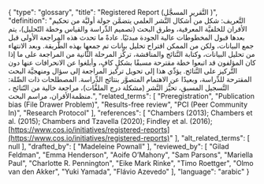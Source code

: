 {
    "type": "glossary",
    "title": "Registered Report (التَّقرير المسجَّل )",
    "definition": "التَّعريف: شكل من أشكال النَّشر العلمي يتضمَّن جولة أوليَّة من تحكيم الأقران للخلفيَّة المعرفية، وطرق البحث (تصميم الدِّراسة والقياس وخطة التّحليل)، يتم بعدها قبول المخطوطات عالية الجودة مبدئيًا. عادةً ما تحدث هذه المراجعة الأولى قبل جمع البيانات، ولكن من الممكن اقتراح تحليل بيانات تم جمعها بهذه الطَّريقة. وبعد الانتهاء من تحليل البيانات، وكتابة النَّتائج والمناقشة، تركِّز المرحلة الثَّانية من المراجعة على ما إذا كان المؤلفون قد اتبعوا خطة مقترحة مسبقًا بشكلٍ كافٍ، وأبلغوا عن الانحرافات عنها دون التَّركيز على النَّتائج.  يؤدِّي هذا إلى تحويل تركيز المراجعة إلى سؤال ومنهجيَّة البحث المقترحة للدِّراسة، وبعيدًا عن الاهتمام المتصوَّر بنتائج الدِّراسة.  المصطلحات ذات الصِّلة: التَّسجيل المسبق، تحيُّز النَّشر (مشكلة درج الملفَّات)، مراجعة خالية من النّتائج ، منظمةالأقران، مراسم البحث.",
    "related_terms": [
        "Preregistration",
        "Publication bias (File Drawer Problem)",
        "Results-free review",
        "PCI (Peer Community In)",
        "Research Protocol"
    ],
    "references": [
        "Chambers (2013); Chambers et al. (2015); Chambers and Tzavella (2020); Findley et al. (2016); [https://www.cos.io/initiatives/registered-reports](https://www.cos.io/initiatives/registered-reports)"
    ],
    "alt_related_terms": [
        null
    ],
    "drafted_by": [
        "Madeleine Pownall"
    ],
    "reviewed_by": [
        "Gilad Feldman",
        "Emma Henderson",
        "Aoife O’Mahony",
        "Sam Parsons",
        "Mariella Paul",
        "Charlotte R. Pennington",
        "Eike Mark Rinke",
        "Timo Roettger",
        "Olmo van den Akker",
        "Yuki Yamada",
        "Flávio Azevedo"
    ],
    "language": "arabic"
}